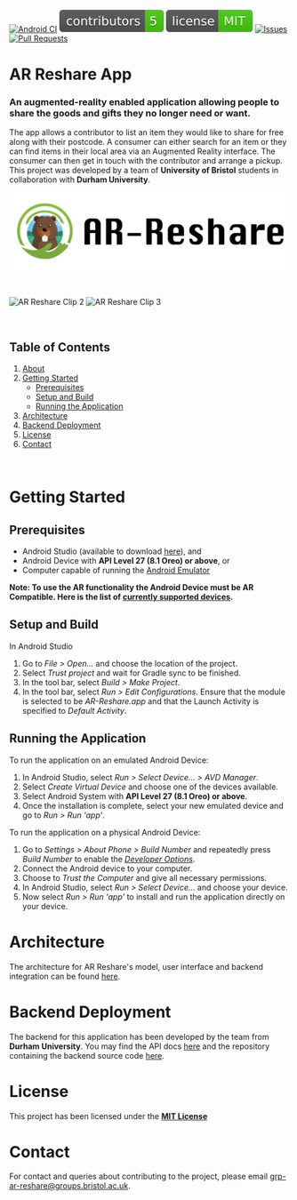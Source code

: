 [![Android CI](https://github.com/spe-uob/2021-ARReshare/actions/workflows/android.yml/badge.svg)](https://github.com/spe-uob/2021-ARReshare/actions/workflows/android.yml)
[![Contributors](docs/contributors_badge.svg)](https://github.com/spe-uob/2021-ARReshare/graphs/contributors)
[![License](docs/license_MIT_badge.svg)](https://github.com/spe-uob/2021-ARReshare/blob/main/LICENSE)
[![Issues](https://img.shields.io/github/issues/spe-uob/2021-ARReshare?color=brightgreen)](https://github.com/spe-uob/2021-ARReshare/issues)
[![Pull Requests](https://img.shields.io/github/issues-pr/spe-uob/2021-ARReshare)](https://github.com/spe-uob/2021-ARReshare/pulls)


# AR Reshare App

### An augmented-reality enabled application allowing people to share the goods and gifts they no longer need or want.

The app allows a contributor to list an item they would like to share for free along with their postcode. A consumer can either search for an item or they can find items in their local area via an Augmented Reality interface. The consumer can then get in touch with the contributor and arrange a pickup. This project was developed by a team of **University of Bristol** students in collaboration with **Durham University**.

![Alt text](docs/ar_reshare_banner.png)

<br>

![AR Reshare Clip 2](docs/gifs/feed-product.gif)
![AR Reshare Clip 3](docs/gifs/augmented-reality.gif)

<br>

## Table of Contents
1. [About](#ar-reshare-app)
2. [Getting Started](#getting-started)
   * [Prerequisites](#prerequisites)
   * [Setup and Build](#setup-and-build)
   * [Running the Application](#running-the-application)
3. [Architecture](#architecture)
4. [Backend Deployment](#backend)
5. [License](#license)
6. [Contact](#contact)

<br>

# Getting Started

## Prerequisites
* Android Studio (available to download [here](https://developer.android.com/studio)), and
* Android Device with **API Level 27 (8.1 Oreo) or above**, or
* Computer capable of running the [Android Emulator](https://developer.android.com/studio/run/emulator)

**Note: To use the AR functionality the Android Device must be AR Compatible. Here is the list of [currently supported devices](https://developers.google.com/ar/devices).**

## Setup and Build

In Android Studio
1. Go to *File > Open...* and choose the location of the project.
2. Select *Trust project* and wait for Gradle sync to be finished.
3. In the tool bar, select *Build > Make Project*.
4. In the tool bar, select *Run > Edit Configurations*. Ensure that the module is selected to be *AR-Reshare.app* and that the Launch Activity is specified to *Default Activity*.

## Running the Application
To run the application on an emulated Android Device:
1. In Android Studio, select *Run > Select Device... > AVD Manager*.
2. Select *Create Virtual Device* and choose one of the devices available. 
3. Select Android System with **API Level 27 (8.1 Oreo) or above**.
4. Once the installation is complete, select your new emulated device and go to *Run > Run 'app'*.

To run the application on a physical Android Device:
1. Go to *Settings > About Phone > Build Number* and repeatedly press *Build Number* to enable the [*Developer Options*](https://developer.android.com/studio/debug/dev-options).
2. Connect the Android device to your computer.
3. Choose to *Trust the Computer* and give all necessary permissions.
4. In Android Studio, select *Run > Select Device...* and choose your device.
5. Now select *Run > Run 'app'* to install and run the application directly on your device.

# Architecture

The architecture for AR Reshare's model, user interface and backend integration can be found [here](docs/architecture.md).

# Backend Deployment
The backend for this application has been developed by the team from **Durham University**. You may find the API docs [here](https://ar-reshare.herokuapp.com/) and the repository containing the backend source code [here](https://github.com/AR-Reshare/AR-Reshare).

# License
This project has been licensed under the [**MIT License**](https://github.com/spe-uob/2021-ARReshare/blob/main/LICENSE)

# Contact
For contact and queries about contributing to the project, please email grp-ar-reshare@groups.bristol.ac.uk.
